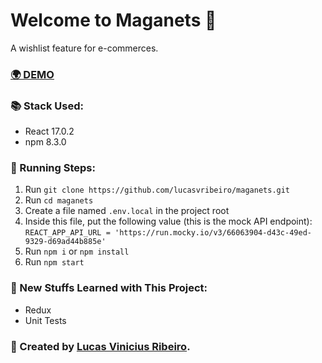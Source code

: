 # Welcome to Maganets 🛒

A wishlist feature for e-commerces.

### [🌍 DEMO](https://maganets.netlify.app/)

### 📚 Stack Used:

- React 17.0.2
- npm 8.3.0

### 🏃 Running Steps:

1. Run `git clone https://github.com/lucasvribeiro/maganets.git`
2. Run `cd maganets`
3. Create a file named `.env.local` in the project root
4. Inside this file, put the following value (this is the mock API endpoint): <br />`REACT_APP_API_URL = 'https://run.mocky.io/v3/66063904-d43c-49ed-9329-d69ad44b885e'`
5. Run `npm i` or `npm install`
6. Run `npm start`

### 🚀 New Stuffs Learned with This Project:

- Redux
- Unit Tests

### 💜 Created by [Lucas Vinicius Ribeiro](https://github.com/lucasvribeiro).
